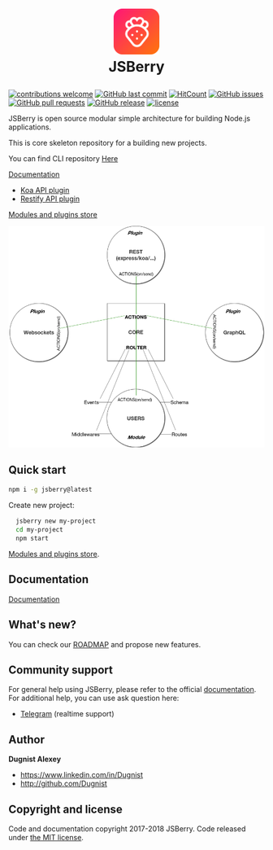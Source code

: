 # <p align="center"><a href='https://github.com/Dugnist/jsberry'><img src='public/jsberry.png' height='90' alt='JSBerry Logo' aria-label='JSBerry' /></a><br/> JSBerry </p>

[![contributions welcome](https://img.shields.io/badge/contributions-welcome-brightgreen.svg?style=flat)](https://github.com/Dugnist/jsberry/pulls)
[![GitHub last commit](https://img.shields.io/github/last-commit/Dugnist/jsberry.svg)](https://github.com/Dugnist/jsberry/commits/master)
[![HitCount](http://hits.dwyl.io/JSBerry/https://github.com/Dugnist/jsberry.svg)](https://github.com/Dugnist/jsberry)
[![GitHub issues](https://img.shields.io/github/issues/Dugnist/jsberry.svg)](https://github.com/Dugnist/jsberry/issues)
[![GitHub pull requests](https://img.shields.io/github/issues-pr/Dugnist/jsberry.svg)](https://github.com/Dugnist/jsberry/pulls)
[![GitHub release](https://img.shields.io/github/release/Dugnist/jsberry.svg)](https://github.com/Dugnist/jsberry/releases)
[![license](https://img.shields.io/github/license/Dugnist/jsberry.svg)](https://github.com/Dugnist/jsberry/blob/master/LICENSE)

JSBerry is open source modular simple architecture for building Node.js applications.

This is core skeleton repository for a building new projects.

You can find CLI repository <a href="https://github.com/Dugnist/jsberry">Here</a>

<a href="https://dugnist.gitbooks.io/jsberry">Documentation</a>

- <a href="https://github.com/Dugnist/jsberry-koa-api">Koa API plugin</a>
- <a href="https://github.com/Dugnist/jsberry-restify-api">Restify API plugin</a>

<a href="https://github.com/Dugnist/jsberry/blob/master/STORE.md">Modules and plugins store</a>

<p align="center"><img src='public/howtocorework.png' width='600' alt='How to core work' /></p>

## Quick start

```bash
npm i -g jsberry@latest
```

Create new project:

```bash
  jsberry new my-project
  cd my-project
  npm start
```

<a href="https://github.com/Dugnist/jsberry/blob/master/STORE.md">Modules and plugins store</a>.

## Documentation

<a href="https://dugnist.gitbooks.io/jsberry">Documentation</a>

## What's new?

You can check our <a href="https://github.com/Dugnist/jsberry/blob/master/ROADMAP.md" target="_blank">ROADMAP</a> and propose new features.

## Community support

For general help using JSBerry, please refer to the official <a href="https://dugnist.gitbooks.io/jsberry" target="_blank">documentation</a>. For additional help, you can use ask question here:

  - <a href="https://t.me/joinchat/Ell7tkiTmlo8WvGgRu2aoA">Telegram</a> (realtime support)

## Author

**Dugnist Alexey**

- <https://www.linkedin.com/in/Dugnist>
- <http://github.com/Dugnist>


## Copyright and license

Code and documentation copyright 2017-2018 JSBerry. Code released under [the MIT license](LICENSE).
